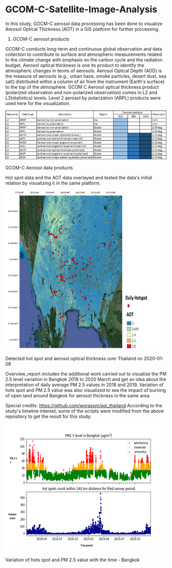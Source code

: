 # GCOM-C-Satellite-Image-Analysis
In this study, GOCM-C aerosol data processing has been done to visualize Aerosol Optical Thickness (AOT) in a GIS platform for further processing.

1. GCOM-C aerosol products

GCOM-C conducts long-term and continuous global observation and data collection to contribute to surface and atmospheric measurements related to the climate change with emphasis on the carbon cycle and the radiation budget. Aerosol optical thickness is one its product to identify the atmospheric changes in terms of aerosols.
Aerosol Optical Depth (AOD) is the measure of aerosols (e.g., urban haze, smoke particles, desert dust, sea salt) distributed within a column of air from the instrument (Earth's surface) to the top of the atmosphere. GCOM C Aerosol optical thickness product (polarized observation and non-polarized observation) comes in L2 and L3(statistics) levels. Level 2 aerosol by polarization (ARPL) products were used here for the visualization. 


![](Images/gcomc_chart.png)


GCOM-C Aerosol data products

Hot spot data and the AOT data overlayed and tested the data's initial relation by visualizing it in the same platform. 

<img src="https://github.com/chathumal93/GCOM-C-Satellite-Image-Analysis/blob/main/Images/HS_AOT.png" width="800" height="500" />

Detected hot spot and aerosol optical thickness over Thailand on 2020-01-08




Overview_report includes the additional work carried out to visualize the PM 2.5 level variation in Bangkok 2018 to 2020 March and get an idea about the interpretation of daily average PM 2.5 values in 2018 and 2019.
Variation of hots spot and PM 2.5 value was also visualized to see the impact of burning of open land around Bangkok for aerosol thickness in the same area. 

Special credits: https://github.com/worasom/aqi_thailand
According to the study's timeline interest, some of the scripts were modified from the above repository to get the result for this study.

<img src="https://github.com/chathumal93/GCOM-C-Satellite-Image-Analysis/blob/main/Images/PM2.5_HS.png" width="700" height="400" />

Variation of hots spot and PM 2.5 value with the time - Bangkok
